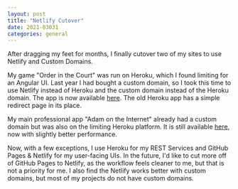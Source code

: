 ```yaml
---
layout: post
title: "Netlify Cutover"
date: 2021-03031
categories: general
---
```


After dragging my feet for months, I finally cutover two of my sites to use Netlify and Custom Domains.

My game "Order in the Court" was run on Heroku, which I found limiting for an Angular UI. Last year I had
bought a custom domain, so I took this time to use Netlify instead of Heroku and the custom domain instead of 
the Heroku domain. The app is now available [here][order]. The old Heroku app has a simple redirect page in its place.

My main professional app "Adam on the Internet" already had a custom domain but was also on the limiting Heroku
platform. It is still available [here][aoti], now with slightly better performance. 

Now, with a few exceptions, I use Heroku for my REST Services and GitHub Pages & Netlify for my user-facing UIs. 
In the future, I'd like to cut more off of GitHub Pages to Netlify, as the workflow feels cleaner to me, but
that is not a priority for me. I also find the Netlify works better with custom domains, but most of my projects
do not have custom domains.

[order]: http://www.orderinthecourtgame.com
[aoti]: http://www.adamontheinternet.com/
